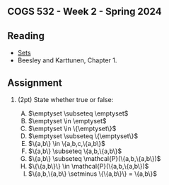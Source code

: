 COGS 532 - Week 2  - Spring 2024
--------------------------------


Reading
-------

* [Sets](https://discrete.openmathbooks.org/dmoi3/sec_intro-sets.html)
* Beesley and Karttunen, Chapter 1.


Assignment
----------

1. (2pt) State whether true or false:

   <ol type="A">
        <li>$\emptyset \subseteq \emptyset$</li>
        <li>$\emptyset \in \emptyset$</li>
        <li>$\emptyset \in \{\emptyset\}$</li>
        <li>$\emptyset \subseteq \{\emptyset\}$</li>
        <li>$\{a,b\} \in \{a,b,c,\{a,b\}$</li>
        <li>$\{a,b\} \subseteq \{a,b,\{a,b\}$</li>
        <li>$\{a,b\} \subseteq \mathcal{P}(\{a,b,\{a,b\})$</li>
        <li>$\{\{a,b\}\} \in \mathcal{P}(\{a,b,\{a,b\})$</li>
        <li>$\{a,b,\{a,b\} \setminus \{\{a,b\}\} = \{a,b\}$</li>
    </ol>
